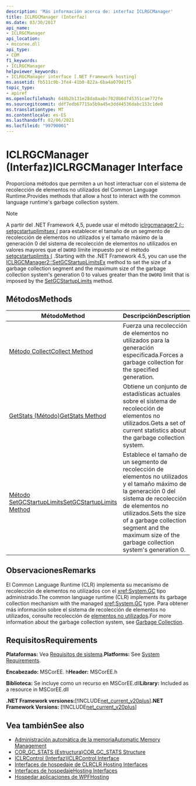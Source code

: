 ```yaml
---
description: 'Más información acerca de: interfaz ICLRGCManager'
title: ICLRGCManager (Interfaz)
ms.date: 03/30/2017
api_name:
- ICLRGCManager
api_location:
- mscoree.dll
api_type:
- COM
f1_keywords:
- ICLRGCManager
helpviewer_keywords:
- ICLRGCManager interface [.NET Framework hosting]
ms.assetid: fb511c9b-3fe4-41b0-822a-6ba4a079d1f5
topic_type:
- apiref
ms.openlocfilehash: 648b2b131e28da8aabc7028b6d745351cae772fe
ms.sourcegitcommit: ddf7edb67715a5b9a45e3dd44536dabc153c1de0
ms.translationtype: MT
ms.contentlocale: es-ES
ms.lasthandoff: 02/06/2021
ms.locfileid: "99790001"
---
```

# <a name="iclrgcmanager-interface"></a><span data-ttu-id="0cb2f-103">ICLRGCManager (Interfaz)</span><span class="sxs-lookup"><span data-stu-id="0cb2f-103">ICLRGCManager Interface</span></span>

<span data-ttu-id="0cb2f-104">Proporciona métodos que permiten a un host interactuar con el sistema de recolección de elementos no utilizados del Common Language Runtime.</span><span class="sxs-lookup"><span data-stu-id="0cb2f-104">Provides methods that allow a host to interact with the common language runtime's garbage collection system.</span></span>  
  
> [!NOTE]
> <span data-ttu-id="0cb2f-105">A partir del .NET Framework 4,5, puede usar el método [iclrgcmanager2 (:: setgcstartuplimitsex (](iclrgcmanager2-setgcstartuplimitsex-method.md) para establecer el tamaño de un segmento de recolección de elementos no utilizados y el tamaño máximo de la generación 0 del sistema de recolección de elementos no utilizados en valores mayores que el `DWORD` límite impuesto por el método [setgcstartuplimits (](iclrgcmanager-setgcstartuplimits-method.md) .</span><span class="sxs-lookup"><span data-stu-id="0cb2f-105">Starting with the .NET Framework 4.5, you can use the [ICLRGCManager2::SetGCStartupLimitsEx](iclrgcmanager2-setgcstartuplimitsex-method.md) method to set the size of a garbage collection segment and the maximum size of the garbage collection system's generation 0 to values greater than the `DWORD` limit that is imposed by the [SetGCStartupLimits](iclrgcmanager-setgcstartuplimits-method.md) method.</span></span>  
  
## <a name="methods"></a><span data-ttu-id="0cb2f-106">Métodos</span><span class="sxs-lookup"><span data-stu-id="0cb2f-106">Methods</span></span>  
  
|<span data-ttu-id="0cb2f-107">Método</span><span class="sxs-lookup"><span data-stu-id="0cb2f-107">Method</span></span>|<span data-ttu-id="0cb2f-108">Descripción</span><span class="sxs-lookup"><span data-stu-id="0cb2f-108">Description</span></span>|  
|------------|-----------------|  
|[<span data-ttu-id="0cb2f-109">Método Collect</span><span class="sxs-lookup"><span data-stu-id="0cb2f-109">Collect Method</span></span>](iclrgcmanager-collect-method.md)|<span data-ttu-id="0cb2f-110">Fuerza una recolección de elementos no utilizados para la generación especificada.</span><span class="sxs-lookup"><span data-stu-id="0cb2f-110">Forces a garbage collection for the specified generation.</span></span>|  
|[<span data-ttu-id="0cb2f-111">GetStats (Método)</span><span class="sxs-lookup"><span data-stu-id="0cb2f-111">GetStats Method</span></span>](iclrgcmanager-getstats-method.md)|<span data-ttu-id="0cb2f-112">Obtiene un conjunto de estadísticas actuales sobre el sistema de recolección de elementos no utilizados.</span><span class="sxs-lookup"><span data-stu-id="0cb2f-112">Gets a set of current statistics about the garbage collection system.</span></span>|  
|[<span data-ttu-id="0cb2f-113">Método SetGCStartupLimits</span><span class="sxs-lookup"><span data-stu-id="0cb2f-113">SetGCStartupLimits Method</span></span>](iclrgcmanager-setgcstartuplimits-method.md)|<span data-ttu-id="0cb2f-114">Establece el tamaño de un segmento de recolección de elementos no utilizados y el tamaño máximo de la generación 0 del sistema de recolección de elementos no utilizados.</span><span class="sxs-lookup"><span data-stu-id="0cb2f-114">Sets the size of a garbage collection segment and the maximum size of the garbage collection system's generation 0.</span></span>|  
  
## <a name="remarks"></a><span data-ttu-id="0cb2f-115">Observaciones</span><span class="sxs-lookup"><span data-stu-id="0cb2f-115">Remarks</span></span>  

 <span data-ttu-id="0cb2f-116">El Common Language Runtime (CLR) implementa su mecanismo de recolección de elementos no utilizados con el <xref:System.GC> tipo administrado.</span><span class="sxs-lookup"><span data-stu-id="0cb2f-116">The common language runtime (CLR) implements its garbage collection mechanism with the managed <xref:System.GC> type.</span></span> <span data-ttu-id="0cb2f-117">Para obtener más información sobre el sistema de recolección de elementos no utilizados, consulte recolección de [elementos no utilizados](../../../standard/garbage-collection/index.md).</span><span class="sxs-lookup"><span data-stu-id="0cb2f-117">For more information about the garbage collection system, see [Garbage Collection](../../../standard/garbage-collection/index.md).</span></span>  
  
## <a name="requirements"></a><span data-ttu-id="0cb2f-118">Requisitos</span><span class="sxs-lookup"><span data-stu-id="0cb2f-118">Requirements</span></span>  

 <span data-ttu-id="0cb2f-119">**Plataformas:** Vea [Requisitos de sistema](../../get-started/system-requirements.md).</span><span class="sxs-lookup"><span data-stu-id="0cb2f-119">**Platforms:** See [System Requirements](../../get-started/system-requirements.md).</span></span>  
  
 <span data-ttu-id="0cb2f-120">**Encabezado:** MSCorEE. h</span><span class="sxs-lookup"><span data-stu-id="0cb2f-120">**Header:** MSCorEE.h</span></span>  
  
 <span data-ttu-id="0cb2f-121">**Biblioteca:** Se incluye como un recurso en MSCorEE.dll</span><span class="sxs-lookup"><span data-stu-id="0cb2f-121">**Library:** Included as a resource in MSCorEE.dll</span></span>  
  
 <span data-ttu-id="0cb2f-122">**.NET Framework versiones:**[!INCLUDE[net_current_v20plus](../../../../includes/net-current-v20plus-md.md)]</span><span class="sxs-lookup"><span data-stu-id="0cb2f-122">**.NET Framework Versions:** [!INCLUDE[net_current_v20plus](../../../../includes/net-current-v20plus-md.md)]</span></span>  
  
## <a name="see-also"></a><span data-ttu-id="0cb2f-123">Vea también</span><span class="sxs-lookup"><span data-stu-id="0cb2f-123">See also</span></span>

- [<span data-ttu-id="0cb2f-124">Administración automática de la memoria</span><span class="sxs-lookup"><span data-stu-id="0cb2f-124">Automatic Memory Management</span></span>](../../../standard/automatic-memory-management.md)
- [<span data-ttu-id="0cb2f-125">COR_GC_STATS (Estructura)</span><span class="sxs-lookup"><span data-stu-id="0cb2f-125">COR_GC_STATS Structure</span></span>](cor-gc-stats-structure.md)
- [<span data-ttu-id="0cb2f-126">ICLRControl (Interfaz)</span><span class="sxs-lookup"><span data-stu-id="0cb2f-126">ICLRControl Interface</span></span>](iclrcontrol-interface.md)
- [<span data-ttu-id="0cb2f-127">Interfaces de hospedaje de CLR</span><span class="sxs-lookup"><span data-stu-id="0cb2f-127">CLR Hosting Interfaces</span></span>](clr-hosting-interfaces.md)
- [<span data-ttu-id="0cb2f-128">Interfaces de hospedaje</span><span class="sxs-lookup"><span data-stu-id="0cb2f-128">Hosting Interfaces</span></span>](hosting-interfaces.md)
- [<span data-ttu-id="0cb2f-129">Hospedar aplicaciones de WPF</span><span class="sxs-lookup"><span data-stu-id="0cb2f-129">Hosting</span></span>](index.md)
